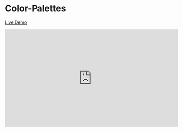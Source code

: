 # Color-Palettes
[Live Demo](https://color-palettes-ten.vercel.app/)
<iframe width="560" height="315" src="https://www.youtube.com/embed/YOUR_VIDEO_ID_HERE" frameborder="0" allowfullscreen></iframe>

<blockquote class="twitter-video">
  <a href="https://twitter.com/MasoodiMuteeb/status/1638040170833346561?s=20"></a>
</blockquote>
<script async src="//platform.twitter.com/widgets.js" charset="utf-8"></script>
